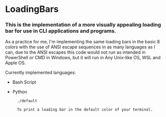 # LoadingBars

### This is the implementation of a more visually appealing loading bar for use in CLI applications and programs.

As a practice for me, I'm implementing the same loading bars in the basic 8 colors with
the use of ANSI escape sequences in as many languages as I can, due to the ANSI escapes
this code would not run as intended in PowerShell or CMD in Windows, but it will run in
Any Unix-like OS, WSL and Apple OS.

Currently implemented languages:
- Bash Script
- Python


		./default
	 
		To print a loading bar in the default color of your terminal.
